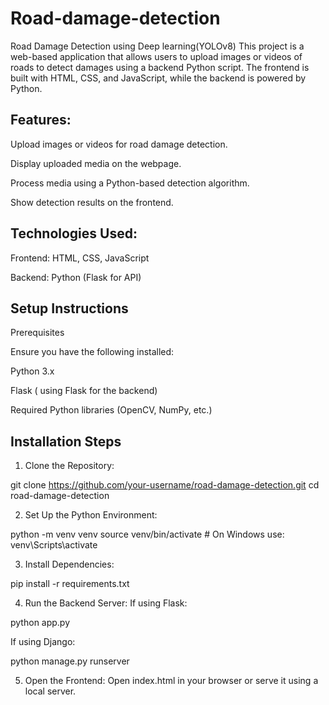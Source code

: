 # Road-damage-detection
Road Damage Detection using Deep learning(YOLOv8)
This project is a web-based application that allows users to upload images or videos of roads to detect damages using a backend Python script. The frontend is built with HTML, CSS, and JavaScript, while the backend is powered by Python.

Features:
---------
Upload images or videos for road damage detection.

Display uploaded media on the webpage.

Process media using a Python-based detection algorithm.

Show detection results on the frontend.

Technologies Used:
------------------
Frontend: HTML, CSS, JavaScript

Backend: Python (Flask for API)

Setup Instructions
------------------
Prerequisites

Ensure you have the following installed:

Python 3.x

Flask ( using Flask for the backend) 

Required Python libraries (OpenCV, NumPy, etc.)

Installation Steps
-------------------
1. Clone the Repository:

git clone https://github.com/your-username/road-damage-detection.git
cd road-damage-detection

2. Set Up the Python Environment:

python -m venv venv
source venv/bin/activate  # On Windows use: venv\Scripts\activate

3. Install Dependencies:

pip install -r requirements.txt

4. Run the Backend Server:
If using Flask:

python app.py

If using Django:

python manage.py runserver

5. Open the Frontend:
Open index.html in your browser or serve it using a local server.
